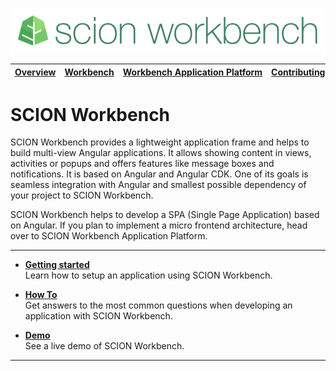 ![SCION Workbench](/resources/site/logo/scion-workbench-banner.png)

[Overview][menu-overview] | [Workbench][menu-workbench] | [Workbench&nbsp;Application&nbsp;Platform][menu-workbench-application-platform] | [Contributing][menu-contributing] | [Changelog][menu-changelog] | [Sponsoring][menu-sponsoring] | [Links][menu-links]
|---|---|---|---|---|---|---|

# SCION Workbench

SCION Workbench provides a lightweight application frame and helps to build multi-view Angular applications. It allows showing content in views, activities or popups and offers features like message boxes and notifications. It is based on Angular and Angular CDK. One of its goals is seamless integration with Angular and smallest possible dependency of your project to SCION Workbench.

SCION Workbench helps to develop a SPA (Single Page Application) based on Angular. If you plan to implement a micro frontend architecture, head over to SCION Workbench Application Platform.

***

- [**Getting started**][link-getting-started]\
  Learn how to setup an application using SCION Workbench.

- [**How To**][link-how-to]\
  Get answers to the most common questions when developing an application with SCION Workbench.

- [**Demo**][link-demo]\
  See a live demo of SCION Workbench.

***

[link-getting-started]:/resources/site/getting-started/workbench/getting-started.md
[link-how-to]: /resources/site/how-to/workbench/how-to.md
[link-demo]: https://schweizerischebundesbahnen.github.io/scion-workbench-demo/#/(view.24:person/64//view.22:person/32//view.5:person/79//view.3:person/15//view.2:person/38//view.1:person/66//activity:person-list)?viewgrid=eyJpZCI6MSwic2FzaDEiOlsidmlld3BhcnQuMSIsInZpZXcuMSIsInZpZXcuMiIsInZpZXcuMSJdLCJzYXNoMiI6eyJpZCI6Miwic2FzaDEiOlsidmlld3BhcnQuMiIsInZpZXcuMyIsInZpZXcuMyJdLCJzYXNoMiI6eyJpZCI6Mywic2FzaDEiOlsidmlld3BhcnQuNCIsInZpZXcuMjQiLCJ2aWV3LjI0Il0sInNhc2gyIjpbInZpZXdwYXJ0LjMiLCJ2aWV3LjIyIiwidmlldy41Iiwidmlldy4yMiJdLCJzcGxpdHRlciI6MC41MTk0Mzg0NDQ5MjQ0MDY2LCJoc3BsaXQiOmZhbHNlfSwic3BsaXR0ZXIiOjAuNTU5NDI0MzI2ODMzNzk3NSwiaHNwbGl0Ijp0cnVlfSwic3BsaXR0ZXIiOjAuMzIyNjI3NzM3MjI2Mjc3MywiaHNwbGl0IjpmYWxzZX0%3D

[menu-overview]: /README.md
[menu-workbench]: /resources/site/workbench.md
[menu-workbench-application-platform]: /resources/site/workbench-application-platform.md
[menu-contributing]: /CONTRIBUTING.md
[menu-changelog]: /resources/site/changelog.md
[menu-sponsoring]: /resources/site/sponsors.md
[menu-links]: /resources/site/links.md
